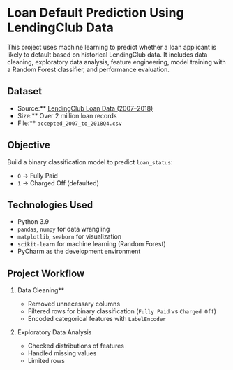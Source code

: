 # Loan Default Prediction Using LendingClub Data

This project uses machine learning to predict whether a loan applicant is likely to default based on historical LendingClub data. It includes data cleaning, exploratory data analysis, feature engineering, model training with a Random Forest classifier, and performance evaluation.

## Dataset

- Source:** [LendingClub Loan Data (2007–2018)](https://www.kaggle.com/datasets/wordsforthewise/lending-club)
- Size:** Over 2 million loan records
- File:** `accepted_2007_to_2018Q4.csv`

## Objective

Build a binary classification model to predict `loan_status`:
- `0` → Fully Paid
- `1` → Charged Off (defaulted)

## Technologies Used

- Python 3.9
- `pandas`, `numpy` for data wrangling
- `matplotlib`, `seaborn` for visualization
- `scikit-learn` for machine learning (Random Forest)
- PyCharm as the development environment


## Project Workflow

1. Data Cleaning**
   - Removed unnecessary columns
   - Filtered rows for binary classification (`Fully Paid` vs `Charged Off`)
   - Encoded categorical features with `LabelEncoder`

2. Exploratory Data Analysis
   - Checked distributions of features
   - Handled missing values
   - Limited rows


